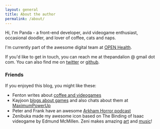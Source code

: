 ```yaml
---
layout: general
title: About the author
permalink: /about/
---
```


Hi, I'm Panda - a front-end developer, avid videogame enthusiast, occasional doodler, and lover of coffee, cats and naps.

I'm currently part of the awesome digital team at [OPEN Health](https://www.openhealth.co.uk/).

If you'd like to get in touch, you can reach me at thepandalion @ gmail dot com. You can also find me on [twitter](http://www.twitter.com/thepandalion) or [github](http://www.github.com/pandalion).

### Friends

If you enjoyed this blog, you might like these:
* Fenton writes about [coffee and videogames](https://fentonizer.tumblr.com/)
* Kayjoon [blogs about games](https://liberaljoon.com/blog/) and also chats about them at [MaximumPowerUp](http://www.maximumpowerup.com)
* Peter and Frank have an awesome [Arkham Horror podcast](https://www.facebook.com/drawntotheflamepodcast/)
* Zenibuka made my awesome icon based on The Binding of Isaac videogame by Edmund McMillen. Zeni makes amazing [art](https://www.instagram.com/bindmelikeisaac)  and [music](https://soundcloud.com/zenibuka)!
